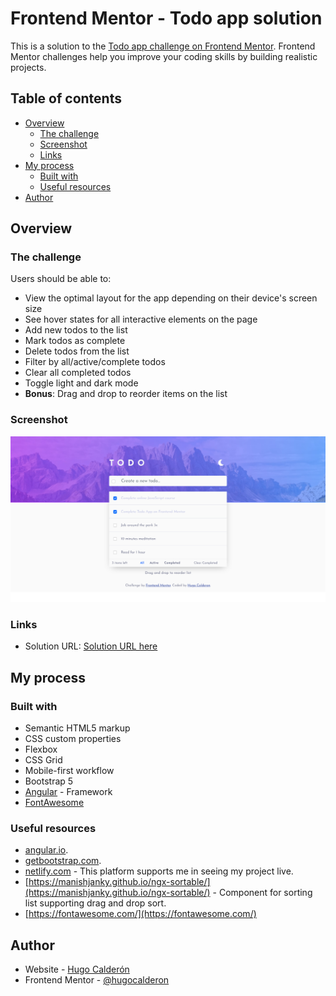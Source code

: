 # Frontend Mentor - Todo app solution

This is a solution to the [Todo app challenge on Frontend Mentor](https://www.frontendmentor.io/challenges/todo-app-Su1_KokOW). Frontend Mentor challenges help you improve your coding skills by building realistic projects. 

## Table of contents

- [Overview](#overview)
  - [The challenge](#the-challenge)
  - [Screenshot](#screenshot)
  - [Links](#links)
- [My process](#my-process)
  - [Built with](#built-with)
  - [Useful resources](#useful-resources)
- [Author](#author)

## Overview

### The challenge

Users should be able to:

- View the optimal layout for the app depending on their device's screen size
- See hover states for all interactive elements on the page
- Add new todos to the list
- Mark todos as complete
- Delete todos from the list
- Filter by all/active/complete todos
- Clear all completed todos
- Toggle light and dark mode
- **Bonus**: Drag and drop to reorder items on the list

### Screenshot

![](./screenshot.png)

### Links

- Solution URL: [Solution URL here](https://your-solution-url.com)

## My process

### Built with

- Semantic HTML5 markup
- CSS custom properties
- Flexbox
- CSS Grid
- Mobile-first workflow
- Bootstrap 5
- [Angular](https://angular.io/) - Framework
- [FontAwesome](https://fontawesome.com/)

### Useful resources

- [angular.io](https://angular.io/).
- [getbootstrap.com](https://getbootstrap.com).
- [netlify.com](netlify.com) - This platform supports me in seeing my project live.
- [https://manishjanky.github.io/ngx-sortable/](https://manishjanky.github.io/ngx-sortable/) - Component for sorting list supporting drag and drop sort.
- [https://fontawesome.com/](https://fontawesome.com/)

## Author

- Website - [Hugo Calderón](https://hugocalderon.github.io/)
- Frontend Mentor - [@hugocalderon](https://www.frontendmentor.io/profile/hugocalderon)

